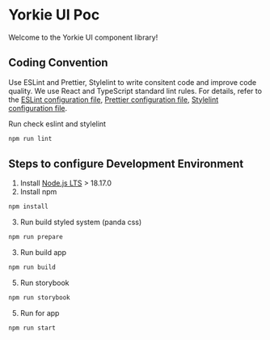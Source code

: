 
# Yorkie UI Poc

Welcome to the Yorkie UI component library!

## Coding Convention

Use ESLint and Prettier, Stylelint to write consitent code and improve code quality. We use React and TypeScript standard lint rules. For details, refer to the [ESLint configuration file](./.eslintrc.js), [Prettier configuration file](./prettier.config.js), [Stylelint configuration file](./.stylelint).

Run check eslint and stylelint

```sh
npm run lint
```

## Steps to configure Development Environment

1. Install [Node.js LTS](https://nodejs.org/en/)  > 18.17.0
2. Install npm

```sh
npm install
```

3. Run build styled system (panda css)

```sh
npm run prepare
```

3. Run build app

```sh
npm run build
```

5. Run storybook

```sh
npm run storybook
```

5. Run for app

```sh
npm run start
```

